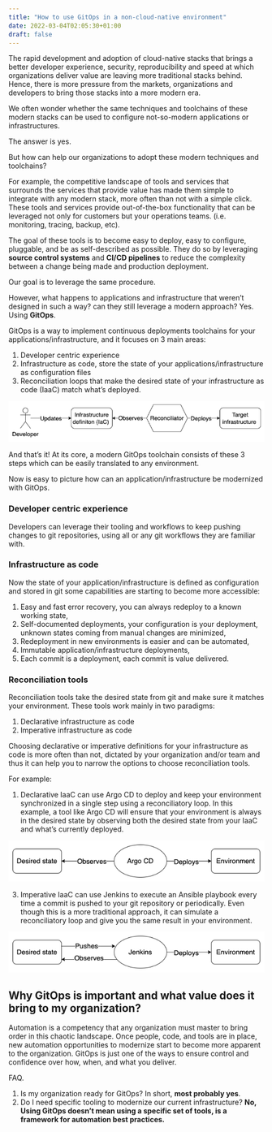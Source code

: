 ```yaml
---
title: "How to use GitOps in a non-cloud-native environment"
date: 2022-03-04T02:05:30+01:00
draft: false
---
```


The rapid development and adoption of cloud-native stacks that brings a better developer experience, security, reproducibility and speed at which organizations deliver value are leaving more traditional stacks behind. Hence, there is more pressure from the markets, organizations and developers to bring those stacks into a more modern era.

We often wonder whether the same techniques and toolchains of these modern stacks can be used to configure not-so-modern applications or infrastructures.

The answer is yes.

But how can help our organizations to adopt these modern techniques and toolchains?

For example, the competitive landscape of tools and services that surrounds the services that provide value has made them simple to integrate with any modern stack, more often than not with a simple click. These tools and services provide out-of-the-box functionality that can be leveraged not only for customers but your operations teams. (i.e. monitoring, tracing, backup, etc).

The goal of these tools is to become easy to deploy, easy to configure, pluggable, and be as self-described as possible. They do so by leveraging **source control systems** and **CI/CD pipelines** to reduce the complexity between a change being made and production deployment.

Our goal is to leverage the same procedure.

However, what happens to applications and infrastructure that weren’t designed in such a way? can they still leverage a modern approach? Yes. Using **GitOps**.

GitOps is a way to implement continuous deployments toolchains for your applications/infrastructure, and it focuses on 3 main areas:

1. Developer centric experience
2. Infrastructure as code, store the state of your applications/infrastructure as configuration files
3. Reconciliation loops that make the desired state of your infrastructure as code (IaaC) match what’s deployed.

![gitops1](/img/automation-gitops.png)


And that’s it! At its core, a modern GitOps toolchain consists of these 3 steps which can be easily translated to any environment.

Now is easy to picture how can an application/infrastructure be modernized with GitOps.

### Developer centric experience
Developers can leverage their tooling and workflows to keep pushing changes to git repositories, using all or any git workflows they are familiar with.

### Infrastructure as code
Now the state of your application/infrastructure is defined as configuration and stored in git some capabilities are starting to become more accessible:

1. Easy and fast error recovery, you can always redeploy to a known working state,
2. Self-documented deployments, your configuration is your deployment, unknown states coming from manual changes are minimized,
3. Redeployment in new environments is easier and can be automated,
4. Immutable application/infrastructure deployments,
5. Each commit is a deployment, each commit is value delivered.

### Reconciliation tools
Reconciliation tools take the desired state from git and make sure it matches your environment. These tools work mainly in two paradigms:

1. Declarative infrastructure as code
2. Imperative infrastructure as code

Choosing declarative or imperative definitions for your infrastructure as code is more often than not, dictated by your organization and/or team and thus it can help you to narrow the options to choose reconciliation tools.

For example:

1. Declarative IaaC can use Argo CD to deploy and keep your environment synchronized in a single step using a reconciliatory loop. In this example, a tool like Argo CD will ensure that your environment is always in the desired state by observing both the desired state from your IaaC and what’s currently deployed.

![gitops2](/img/automation-declarative.png)


3. Imperative IaaC can use Jenkins to execute an Ansible playbook every time a commit is pushed to your git repository or periodically. Even though this is a more traditional approach, it can simulate a reconciliatory loop and give you the same result in your environment.

![gitops2](/img/automation-imperative.png)


## Why GitOps is important and what value does it bring to my organization?

Automation is a competency that any organization must master to bring order in this chaotic landscape. Once people, code, and tools are in place, new automation opportunities to modernize start to become more apparent to the organization. GitOps is just one of the ways to ensure control and confidence over how, when, and what you deliver.

FAQ.

1. Is my organization ready for GitOps? In short, **most probably yes**.
2. Do I need specific tooling to modernize our current infrastructure? **No, Using GitOps doesn’t mean using a specific set of tools, is a framework for automation best practices.**